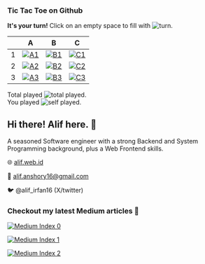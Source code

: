 ### Tic Tac Toe on Github

**It's your turn!** Click on an empty space to fill with ![turn](https://alfari16.vercel.app/turn).

|     | A                                                                                                          | B                                                                                                          | C                                                                                                          |
| --- | ---------------------------------------------------------------------------------------------------------- | ---------------------------------------------------------------------------------------------------------- | ---------------------------------------------------------------------------------------------------------- |
| 1   | <a href="https://alfari16.vercel.app/tile/A1"><img src="https://alfari16.vercel.app/tile/A1" alt="A1"></a> | <a href="https://alfari16.vercel.app/tile/B1"><img src="https://alfari16.vercel.app/tile/B1" alt="B1"></a> | <a href="https://alfari16.vercel.app/tile/C1"><img src="https://alfari16.vercel.app/tile/C1" alt="C1"></a> |
| 2   | <a href="https://alfari16.vercel.app/tile/A2"><img src="https://alfari16.vercel.app/tile/A2" alt="A2"></a> | <a href="https://alfari16.vercel.app/tile/B2"><img src="https://alfari16.vercel.app/tile/B2" alt="B2"></a> | <a href="https://alfari16.vercel.app/tile/C2"><img src="https://alfari16.vercel.app/tile/C2" alt="C2"></a> |
| 3   | <a href="https://alfari16.vercel.app/tile/A3"><img src="https://alfari16.vercel.app/tile/A3" alt="A3"></a> | <a href="https://alfari16.vercel.app/tile/B3"><img src="https://alfari16.vercel.app/tile/B3" alt="B3"></a> | <a href="https://alfari16.vercel.app/tile/C3"><img src="https://alfari16.vercel.app/tile/C3" alt="C3"></a> |

Total played ![total played](https://alfari16.vercel.app/played). <br> You played ![self played](https://alfari16.vercel.app/played?self=true).

## Hi there! Alif here. :wave:

A seasoned Software engineer with a strong Backend and System Programming background, plus a Web Frontend skills.

🌐 [alif.web.id](https://alif.web.id)

📩 alif.anshory16@gmail.com

🐦 @alif_irfan16 (X/twitter)

### Checkout my latest Medium articles :bookmark_tabs:

<a target="_blank" href="https://alfari16.vercel.app/medium/0"><img src="https://alfari16.vercel.app/medium/0" alt="Medium Index 0"></a>

<a target="_blank" href="https://alfari16.vercel.app/medium/1"><img src="https://alfari16.vercel.app/medium/1" alt="Medium Index 1"></a>

<a target="_blank" href="https://alfari16.vercel.app/medium/2"><img src="https://alfari16.vercel.app/medium/2" alt="Medium Index 2"></a>
